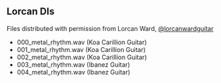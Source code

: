 ## Lorcan DIs

Files distributed with permission from Lorcan Ward, [@lorcanwardguitar](https://www.instagram.com/lorcanwardguitar/)

- 000_metal_rhythm.wav (Koa Carillion Guitar)
- 001_metal_rhythm.wav (Koa Carillion Guitar)
- 002_metal_rhythm.wav (Koa Carillion Guitar)
- 003_metal_rhythm.wav (Ibanez Guitar)
- 004_metal_rhythm.wav (Ibanez Guitar)